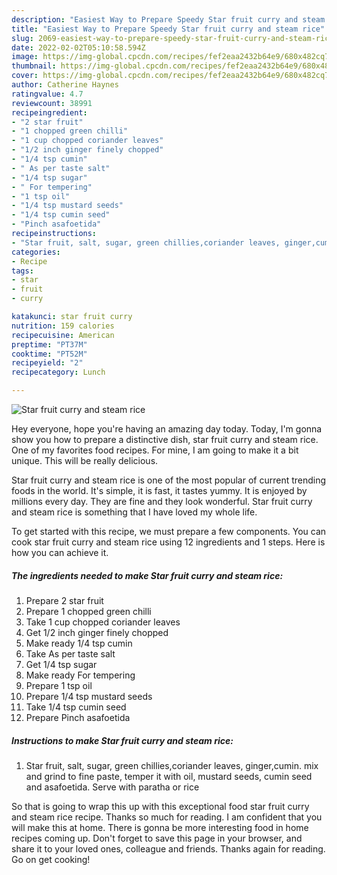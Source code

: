 ```yaml
---
description: "Easiest Way to Prepare Speedy Star fruit curry and steam rice"
title: "Easiest Way to Prepare Speedy Star fruit curry and steam rice"
slug: 2069-easiest-way-to-prepare-speedy-star-fruit-curry-and-steam-rice
date: 2022-02-02T05:10:58.594Z
image: https://img-global.cpcdn.com/recipes/fef2eaa2432b64e9/680x482cq70/star-fruit-curry-and-steam-rice-recipe-main-photo.jpg
thumbnail: https://img-global.cpcdn.com/recipes/fef2eaa2432b64e9/680x482cq70/star-fruit-curry-and-steam-rice-recipe-main-photo.jpg
cover: https://img-global.cpcdn.com/recipes/fef2eaa2432b64e9/680x482cq70/star-fruit-curry-and-steam-rice-recipe-main-photo.jpg
author: Catherine Haynes
ratingvalue: 4.7
reviewcount: 38991
recipeingredient:
- "2 star fruit"
- "1 chopped green chilli"
- "1 cup chopped coriander leaves"
- "1/2 inch ginger finely chopped"
- "1/4 tsp cumin"
- " As per taste salt"
- "1/4 tsp sugar"
- " For tempering"
- "1 tsp oil"
- "1/4 tsp mustard seeds"
- "1/4 tsp cumin seed"
- "Pinch asafoetida"
recipeinstructions:
- "Star fruit, salt, sugar, green chillies,coriander leaves, ginger,cumin. mix and grind to fine paste, temper it with oil, mustard seeds, cumin seed and asafoetida. Serve with paratha or rice"
categories:
- Recipe
tags:
- star
- fruit
- curry

katakunci: star fruit curry 
nutrition: 159 calories
recipecuisine: American
preptime: "PT37M"
cooktime: "PT52M"
recipeyield: "2"
recipecategory: Lunch

---
```



![Star fruit curry and steam rice](https://img-global.cpcdn.com/recipes/fef2eaa2432b64e9/680x482cq70/star-fruit-curry-and-steam-rice-recipe-main-photo.jpg)

Hey everyone, hope you're having an amazing day today. Today, I'm gonna show you how to prepare a distinctive dish, star fruit curry and steam rice. One of my favorites food recipes. For mine, I am going to make it a bit unique. This will be really delicious.

Star fruit curry and steam rice is one of the most popular of current trending foods in the world. It's simple, it is fast, it tastes yummy. It is enjoyed by millions every day. They are fine and they look wonderful. Star fruit curry and steam rice is something that I have loved my whole life.




To get started with this recipe, we must prepare a few components. You can cook star fruit curry and steam rice using 12 ingredients and 1 steps. Here is how you can achieve it.

<!--inarticleads1-->

##### The ingredients needed to make Star fruit curry and steam rice:

1. Prepare 2 star fruit
1. Prepare 1 chopped green chilli
1. Take 1 cup chopped coriander leaves
1. Get 1/2 inch ginger finely chopped
1. Make ready 1/4 tsp cumin
1. Take  As per taste salt
1. Get 1/4 tsp sugar
1. Make ready  For tempering
1. Prepare 1 tsp oil
1. Prepare 1/4 tsp mustard seeds
1. Take 1/4 tsp cumin seed
1. Prepare Pinch asafoetida




<!--inarticleads2-->

##### Instructions to make Star fruit curry and steam rice:

1. Star fruit, salt, sugar, green chillies,coriander leaves, ginger,cumin. mix and grind to fine paste, temper it with oil, mustard seeds, cumin seed and asafoetida. Serve with paratha or rice




So that is going to wrap this up with this exceptional food star fruit curry and steam rice recipe. Thanks so much for reading. I am confident that you will make this at home. There is gonna be more interesting food in home recipes coming up. Don't forget to save this page in your browser, and share it to your loved ones, colleague and friends. Thanks again for reading. Go on get cooking!
